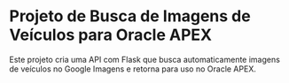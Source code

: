 # Projeto de Busca de Imagens de Veículos para Oracle APEX

Este projeto cria uma API com Flask que busca automaticamente imagens de veículos no Google Imagens e retorna para uso no Oracle APEX.